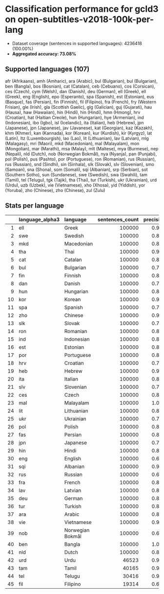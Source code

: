 # Classification performance for gcld3 on open-subtitles-v2018-100k-per-lang

- Dataset coverage (sentences in supported languages): 4236418 (100.00%)
- **Aggregated accuracy: 73.08%**

<h2 id="supported-languages">Supported languages (107)</h2>

afr (Afrikaans), amh (Amharic), ara (Arabic), bul (Bulgarian), bul (Bulgarian), ben (Bangla), bos (Bosnian), cat (Catalan), ceb (Cebuano), cos (Corsican), ces (Czech), cym (Welsh), dan (Danish), deu (German), ell (Greek), ell (Greek), eng (English), epo (Esperanto), spa (Spanish), est (Estonian), eus (Basque), fas (Persian), fin (Finnish), fil (Filipino), fra (French), fry (Western Frisian), gle (Irish), gla (Scottish Gaelic), glg (Galician), guj (Gujarati), hau (Hausa), haw (Hawaiian), hin (Hindi), hin (Hindi), hmn (Hmong), hrv (Croatian), hat (Haitian Creole), hun (Hungarian), hye (Armenian), ind (Indonesian), ibo (Igbo), isl (Icelandic), ita (Italian), heb (Hebrew), jpn (Japanese), jpn (Japanese), jav (Javanese), kat (Georgian), kaz (Kazakh), khm (Khmer), kan (Kannada), kor (Korean), kur (Kurdish), kir (Kyrgyz), lat (Latin), ltz (Luxembourgish), lao (Lao), lit (Lithuanian), lav (Latvian), mlg (Malagasy), mri (Maori), mkd (Macedonian), mal (Malayalam), mon (Mongolian), mar (Marathi), msa (Malay), mlt (Maltese), mya (Burmese), nep (Nepali), nld (Dutch), nob (Norwegian Bokmål), nya (Nyanja), pan (Punjabi), pol (Polish), pus (Pashto), por (Portuguese), ron (Romanian), rus (Russian), rus (Russian), snd (Sindhi), sin (Sinhala), slk (Slovak), slv (Slovenian), smo (Samoan), sna (Shona), som (Somali), sqi (Albanian), srp (Serbian), sot (Southern Sotho), sun (Sundanese), swe (Swedish), swa (Swahili), tam (Tamil), tel (Telugu), tgk (Tajik), tha (Thai), tur (Turkish), ukr (Ukrainian), urd (Urdu), uzb (Uzbek), vie (Vietnamese), xho (Xhosa), yid (Yiddish), yor (Yoruba), zho (Chinese), zho (Chinese), zul (Zulu)

<h2 id="metrics-per-language">Stats per language</h2>

|    | language_alpha3   | language         |   sentences_count |   precision |   recall |    f1 |    tp |    fp |      tn |    fn |
|---:|:------------------|:-----------------|------------------:|------------:|---------:|------:|------:|------:|--------:|------:|
|  1 | ell               | Greek            |            100000 |       0.930 |    0.991 | 0.927 | 99142 |  7411 | 4129007 |   858 |
|  2 | swe               | Swedish          |            100000 |       0.835 |    0.742 | 0.729 | 74175 | 14708 | 4121710 | 25825 |
|  3 | mkd               | Macedonian       |            100000 |       0.891 |    0.647 | 0.717 | 64667 |  7898 | 4128520 | 35333 |
|  4 | tha               | Thai             |            100000 |       0.997 |    0.942 | 0.968 | 94203 |   263 | 4136155 |  5797 |
|  5 | cat               | Catalan          |            100000 |       0.819 |    0.644 | 0.668 | 64430 | 14233 | 4122185 | 35570 |
|  6 | bul               | Bulgarian        |            100000 |       0.707 |    0.707 | 0.617 | 70659 | 29255 | 4107163 | 29341 |
|  7 | fin               | Finnish          |            100000 |       0.807 |    0.784 | 0.726 | 78440 | 18791 | 4117627 | 21560 |
|  8 | dan               | Danish           |            100000 |       0.761 |    0.614 | 0.614 | 61404 | 19263 | 4117155 | 38596 |
|  9 | hun               | Hungarian        |            100000 |       0.864 |    0.757 | 0.759 | 75722 | 11924 | 4124494 | 24278 |
| 10 | kor               | Korean           |            100000 |       0.969 |    0.955 | 0.947 | 95514 |  3081 | 4133337 |  4486 |
| 11 | spa               | Spanish          |            100000 |       0.795 |    0.666 | 0.663 | 66646 | 17195 | 4119223 | 33354 |
| 12 | zho               | Chinese          |            100000 |       0.919 |    0.858 | 0.854 | 85780 |  7585 | 4128833 | 14220 |
| 13 | slk               | Slovak           |            100000 |       0.789 |    0.608 | 0.629 | 60799 | 16304 | 4120114 | 39201 |
| 14 | ron               | Romanian         |            100000 |       0.898 |    0.611 | 0.698 | 61108 |  6976 | 4129442 | 38892 |
| 15 | ind               | Indonesian       |            100000 |       0.858 |    0.470 | 0.578 | 47018 |  7801 | 4128617 | 52982 |
| 16 | est               | Estonian         |            100000 |       0.819 |    0.710 | 0.702 | 71021 | 15723 | 4120695 | 28979 |
| 17 | por               | Portuguese       |            100000 |       0.814 |    0.677 | 0.681 | 67704 | 15509 | 4120909 | 32296 |
| 18 | hrv               | Croatian         |            100000 |       0.743 |    0.357 | 0.445 | 35706 | 12370 | 4124048 | 64294 |
| 19 | heb               | Hebrew           |            100000 |       0.999 |    0.929 | 0.962 | 92883 |    66 | 4136352 |  7117 |
| 20 | ita               | Italian          |            100000 |       0.815 |    0.695 | 0.691 | 69451 | 15732 | 4120686 | 30549 |
| 21 | slv               | Slovenian        |            100000 |       0.778 |    0.627 | 0.632 | 62668 | 17892 | 4118526 | 37332 |
| 22 | ces               | Czech            |            100000 |       0.828 |    0.659 | 0.682 | 65903 | 13732 | 4122686 | 34097 |
| 23 | mal               | Malayalam        |            100000 |       1.000 |    0.958 | 0.979 | 95809 |     0 | 4136418 |  4191 |
| 24 | lit               | Lithuanian       |            100000 |       0.839 |    0.679 | 0.700 | 67868 | 13048 | 4123370 | 32132 |
| 25 | ukr               | Ukrainian        |            100000 |       0.756 |    0.576 | 0.592 | 57647 | 18557 | 4117861 | 42353 |
| 26 | pol               | Polish           |            100000 |       0.883 |    0.774 | 0.782 | 77363 | 10245 | 4126173 | 22637 |
| 27 | fas               | Persian          |            100000 |       0.869 |    0.552 | 0.643 | 55250 |  8360 | 4128058 | 44750 |
| 28 | jpn               | Japanese         |            100000 |       0.703 |    0.967 | 0.695 | 96684 | 40843 | 4095575 |  3316 |
| 29 | hin               | Hindi            |            100000 |       0.816 |    0.735 | 0.711 | 73451 | 16519 | 4119899 | 26549 |
| 30 | eng               | English          |            100000 |       0.691 |    0.689 | 0.597 | 68859 | 30848 | 4105570 | 31141 |
| 31 | sqi               | Albanian         |            100000 |       0.945 |    0.692 | 0.781 | 69231 |  3995 | 4132423 | 30769 |
| 32 | rus               | Russian          |            100000 |       0.637 |    0.696 | 0.560 | 69635 | 39608 | 4096810 | 30365 |
| 33 | fra               | French           |            100000 |       0.863 |    0.681 | 0.718 | 68140 | 10854 | 4125564 | 31860 |
| 34 | lav               | Latvian          |            100000 |       0.830 |    0.690 | 0.699 | 68956 | 14159 | 4122259 | 31044 |
| 35 | deu               | German           |            100000 |       0.838 |    0.760 | 0.740 | 75994 | 14742 | 4121676 | 24006 |
| 36 | tur               | Turkish          |            100000 |       0.883 |    0.743 | 0.766 | 74271 |  9841 | 4126577 | 25729 |
| 37 | ara               | Arabic           |            100000 |       0.856 |    0.840 | 0.792 | 83981 | 14088 | 4122330 | 16019 |
| 38 | vie               | Vietnamese       |            100000 |       0.906 |    0.803 | 0.815 | 80261 |  8292 | 4128126 | 19739 |
| 39 | nob               | Norwegian Bokmål |            100000 |       0.683 |    0.676 | 0.587 | 67633 | 31322 | 4105096 | 32367 |
| 40 | ben               | Bangla           |            100000 |       1.000 |    0.955 | 0.977 | 95545 |     0 | 4136418 |  4455 |
| 41 | nld               | Dutch            |            100000 |       0.841 |    0.731 | 0.728 | 73077 | 13823 | 4122595 | 26923 |
| 42 | urd               | Urdu             |             46523 |       0.923 |    0.766 | 0.809 | 35638 |  2984 | 4186911 | 10885 |
| 43 | tam               | Tamil            |             40165 |       0.994 |    0.929 | 0.958 | 37303 |   210 | 4196043 |  2862 |
| 44 | tel               | Telugu           |             30416 |       0.993 |    0.898 | 0.940 | 27303 |   195 | 4205807 |  3113 |
| 45 | fil               | Filipino         |             19314 |       0.681 |    0.561 | 0.538 | 10843 |  5069 | 4212035 |  8471 |